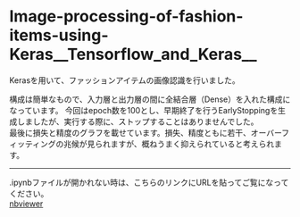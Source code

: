 # Image-processing-of-fashion-items-using-Keras__Tensorflow_and_Keras__

Kerasを用いて、ファッションアイテムの画像認識を行いました。

構成は簡単なもので、入力層と出力層の間に全結合層（Dense）を入れた構成になっています。
今回はepoch数を100とし、早期終了を行うEarlyStoppingを生成しましたが、実行する際に、ストップすることはありませんでした。  
最後に損失と精度のグラフを載せています。損失、精度ともに若干、オーバーフィッティングの兆候が見られますが、概ねうまく抑えられていると考えられます。


***
.ipynbファイルが開かれない時は、こちらのリンクにURLを貼ってご覧になってください。  
[nbviewer](https://nbviewer.jupyter.org/)

